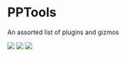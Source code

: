 # PPTools
An assorted list of plugins and gizmos

![](http://pranavpradeep.com/wp-content/uploads/2019/08/ezgif-4-49845183ba77.gif)
![](http://www.nukepedia.com/images/users/robowar/nuke_api_searcher_003.png)
![](http://pranavpradeep.com/wp-content/uploads/2021/01/tool_screenshot.png)



